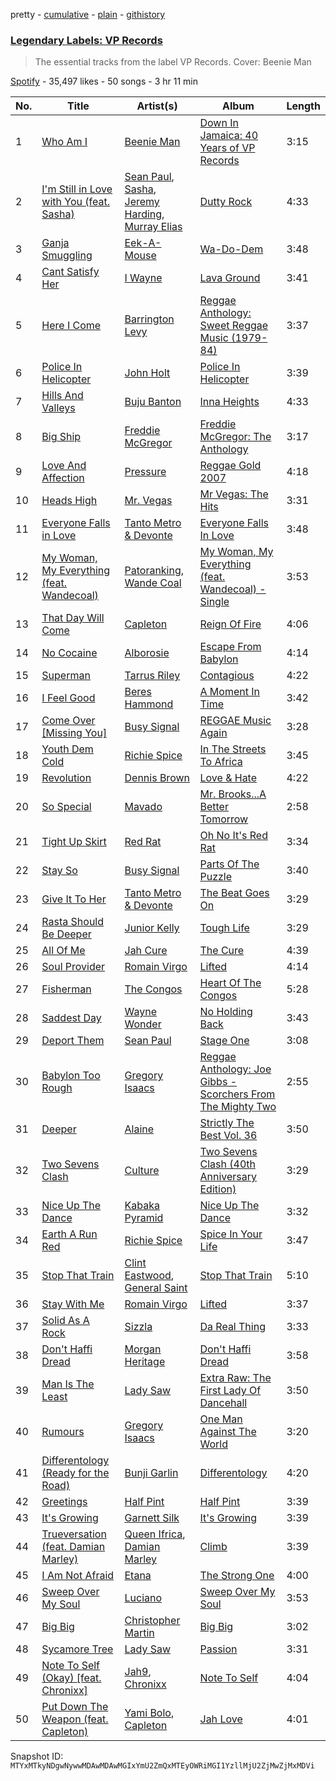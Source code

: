 pretty - [cumulative](/playlists/cumulative/37i9dQZF1DX70zl2mz7vvV.md) - [plain](/playlists/plain/37i9dQZF1DX70zl2mz7vvV) - [githistory](https://github.githistory.xyz/mackorone/spotify-playlist-archive/blob/main/playlists/plain/37i9dQZF1DX70zl2mz7vvV)

### [Legendary Labels: VP Records](https://open.spotify.com/playlist/37i9dQZF1DX70zl2mz7vvV)

> The essential tracks from the label VP Records\. Cover: Beenie Man

[Spotify](https://open.spotify.com/user/spotify) - 35,497 likes - 50 songs - 3 hr 11 min

| No. | Title | Artist(s) | Album | Length |
|---|---|---|---|---|
| 1 | [Who Am I](https://open.spotify.com/track/51cD1h0oYV3swdZPMCs5ua) | [Beenie Man](https://open.spotify.com/artist/4L3GTE04bW5N7azA9QPhjA) | [Down In Jamaica: 40 Years of VP Records](https://open.spotify.com/album/3ctPMDnCls1JnmcpZYVqXn) | 3:15 |
| 2 | [I'm Still in Love with You \(feat\. Sasha\)](https://open.spotify.com/track/3MhdH8PxqH1FuQp3HBptUI) | [Sean Paul](https://open.spotify.com/artist/3Isy6kedDrgPYoTS1dazA9), [Sasha](https://open.spotify.com/artist/02QYcz7JjwzKiKGHg53rZY), [Jeremy Harding](https://open.spotify.com/artist/4RPAm27zZnyxkEEpdWmrd0), [Murray Elias](https://open.spotify.com/artist/110deyrdzDK0DIuHPeQgKL) | [Dutty Rock](https://open.spotify.com/album/3nAwSh2fcp3M8voQKZS2as) | 4:33 |
| 3 | [Ganja Smuggling](https://open.spotify.com/track/5iynCtpEY7mx4ou54tHBPH) | [Eek\-A\-Mouse](https://open.spotify.com/artist/6xqlgBccdlxUh5DeJSx2ho) | [Wa\-Do\-Dem](https://open.spotify.com/album/2fGzC6ZvAqmpBr8dprAQTT) | 3:48 |
| 4 | [Cant Satisfy Her](https://open.spotify.com/track/3u25dhBZ80h0TFewO29Wqb) | [I Wayne](https://open.spotify.com/artist/3HQIkVkhoARQMb0XlvyUKL) | [Lava Ground](https://open.spotify.com/album/7uReTXgsiJdTHdn42KO2Qp) | 3:41 |
| 5 | [Here I Come](https://open.spotify.com/track/4abVwdCy5QUcyI3KS2lMJK) | [Barrington Levy](https://open.spotify.com/artist/5mMuiFhh7faS7qxnTLRA6u) | [Reggae Anthology: Sweet Reggae Music \(1979\-84\)](https://open.spotify.com/album/55FfXQVWDbB3tEC7L9lvzA) | 3:37 |
| 6 | [Police In Helicopter](https://open.spotify.com/track/0mD19MC6H0OzHvEUADHypU) | [John Holt](https://open.spotify.com/artist/312pFk2xpEwYWLGPehc4Nu) | [Police In Helicopter](https://open.spotify.com/album/7naj9A5QZbYxYbj9Susywq) | 3:39 |
| 7 | [Hills And Valleys](https://open.spotify.com/track/2H4M3lyO2rJFQw33idCk1X) | [Buju Banton](https://open.spotify.com/artist/4wLAjfeqAsV66AocWNcowA) | [Inna Heights](https://open.spotify.com/album/37Pe85NIhAwMFKmG8MjRlE) | 4:33 |
| 8 | [Big Ship](https://open.spotify.com/track/7IBIZHonObtZG33pkVZZkg) | [Freddie McGregor](https://open.spotify.com/artist/30R9paG1c5BGtNGle59VPq) | [Freddie McGregor: The Anthology](https://open.spotify.com/album/3LamMh1kBDsc516HnS0Iuf) | 3:17 |
| 9 | [Love And Affection](https://open.spotify.com/track/4o6ZuLYr04LqFQNiSGVK4u) | [Pressure](https://open.spotify.com/artist/009IKtLg2rg2QMbvNtWaoh) | [Reggae Gold 2007](https://open.spotify.com/album/4SPmILNzFDI8pwcj6VSr9X) | 4:18 |
| 10 | [Heads High](https://open.spotify.com/track/1mTEDYrH2BGlVA8FuXegji) | [Mr\. Vegas](https://open.spotify.com/artist/1pmixngtBJleMrGUG5o8DE) | [Mr Vegas: The Hits](https://open.spotify.com/album/2ImQoEEg93DwKIIBtb5RLg) | 3:31 |
| 11 | [Everyone Falls in Love](https://open.spotify.com/track/6nGwWIh0ATJqK9cXbLqDw8) | [Tanto Metro & Devonte](https://open.spotify.com/artist/4mVpYIVAOE8sEdYuL8HDpd) | [Everyone Falls In Love](https://open.spotify.com/album/3D9Ac8ZaUdpT75shinyjTY) | 3:48 |
| 12 | [My Woman, My Everything \(feat\. Wandecoal\)](https://open.spotify.com/track/5MAScTGPHzWAeivPjpATa9) | [Patoranking](https://open.spotify.com/artist/2hKQc001G7ggs3ZyxMdkGq), [Wande Coal](https://open.spotify.com/artist/1fYVmAFB7sC7eDoF3mJXla) | [My Woman, My Everything \(feat\. Wandecoal\) \- Single](https://open.spotify.com/album/0cUhwhoX9Yi7vhJgHfgRm4) | 3:53 |
| 13 | [That Day Will Come](https://open.spotify.com/track/6D4eMFcg3DquhNOQsNanQk) | [Capleton](https://open.spotify.com/artist/21J3YJTyq1biE3SvSNjzuf) | [Reign Of Fire](https://open.spotify.com/album/5eLtALjYMNxXleMmi6UG21) | 4:06 |
| 14 | [No Cocaine](https://open.spotify.com/track/07QuKUTu5O40AibYYPx98I) | [Alborosie](https://open.spotify.com/artist/78u1jLVBjPSXQVmHBV43yG) | [Escape From Babylon](https://open.spotify.com/album/2wrZVi0cgQtRhpYytAHpdD) | 4:14 |
| 15 | [Superman](https://open.spotify.com/track/4E6TkulZSnor5RzOkkW32U) | [Tarrus Riley](https://open.spotify.com/artist/4frHO7KPcfMjhnVdIMJ98c) | [Contagious](https://open.spotify.com/album/46fXrRFxFf1L5LycVoOetx) | 4:22 |
| 16 | [I Feel Good](https://open.spotify.com/track/2OwvleQsnjgOYbH3RRfwQr) | [Beres Hammond](https://open.spotify.com/artist/2ruMkdO4e1tJWDHsYSEtxr) | [A Moment In Time](https://open.spotify.com/album/02p7gkI3r0m3J1wWU11uex) | 3:42 |
| 17 | [Come Over \[Missing You\]](https://open.spotify.com/track/4MAo6tvIRCEjUZLOrC9Z4q) | [Busy Signal](https://open.spotify.com/artist/4RfTXjK9aiiIKDaKUHpL57) | [REGGAE Music Again](https://open.spotify.com/album/7JRTrGi5KSTpPQIg7f5DhM) | 3:28 |
| 18 | [Youth Dem Cold](https://open.spotify.com/track/4VoYv3ByzeEEIb8YEOT2rg) | [Richie Spice](https://open.spotify.com/artist/3PqSrKPGZXefu4krgFCZSP) | [In The Streets To Africa](https://open.spotify.com/album/0scr0WIAfItBBbefIYqvuc) | 3:45 |
| 19 | [Revolution](https://open.spotify.com/track/14uaxEtvwwTR2WnnvAfaj9) | [Dennis Brown](https://open.spotify.com/artist/0UmBaQJflaHddKtf1lrA6F) | [Love & Hate](https://open.spotify.com/album/7cwpEL5QNoTQXJ5Htzt0ls) | 4:22 |
| 20 | [So Special](https://open.spotify.com/track/3QsYrzBz48de2cqm670ym9) | [Mavado](https://open.spotify.com/artist/0eezS9KmhdjGN436RdTIXu) | [Mr\. Brooks...A Better Tomorrow](https://open.spotify.com/album/1oQyk4rRCTEx75jlzhXTtB) | 2:58 |
| 21 | [Tight Up Skirt](https://open.spotify.com/track/1uNIWPKOnJw92GPDcvaJY9) | [Red Rat](https://open.spotify.com/artist/4lthN9sVX4QW2lnXQEUbMh) | [Oh No It's Red Rat](https://open.spotify.com/album/7ET4yhpl6CoZQmHJmmfWZi) | 3:34 |
| 22 | [Stay So](https://open.spotify.com/track/4VsGKABwzD4SlPsVXhIgSE) | [Busy Signal](https://open.spotify.com/artist/4RfTXjK9aiiIKDaKUHpL57) | [Parts Of The Puzzle](https://open.spotify.com/album/1pWeFGAWLYOiteoFpOM2xx) | 3:40 |
| 23 | [Give It To Her](https://open.spotify.com/track/00FU5uypELwgQuM9IbFC6G) | [Tanto Metro & Devonte](https://open.spotify.com/artist/4mVpYIVAOE8sEdYuL8HDpd) | [The Beat Goes On](https://open.spotify.com/album/3nHyznRwytwaj0sBoa9RR1) | 3:29 |
| 24 | [Rasta Should Be Deeper](https://open.spotify.com/track/77DMJWGzzpLk8Fzd2jpqTI) | [Junior Kelly](https://open.spotify.com/artist/20aXKBdnVocEWJQjDyddN9) | [Tough Life](https://open.spotify.com/album/0j4h4INrckemf0kmGd2NHc) | 3:29 |
| 25 | [All Of Me](https://open.spotify.com/track/6cZRY3VaE6FeiMPHpaTvq0) | [Jah Cure](https://open.spotify.com/artist/1bSn5aMcE83TXLlLDU9rTy) | [The Cure](https://open.spotify.com/album/58fLSvm42vx4tNK9o3hhpU) | 4:39 |
| 26 | [Soul Provider](https://open.spotify.com/track/2C6JGwgXp5W9yPi21dBHsw) | [Romain Virgo](https://open.spotify.com/artist/6HCIRVlJ8tvmKPAtFnxyFg) | [Lifted](https://open.spotify.com/album/4E654ZenJUSulZS85NPMgg) | 4:14 |
| 27 | [Fisherman](https://open.spotify.com/track/4jIO4fWetRQXS6Tw1XbhWD) | [The Congos](https://open.spotify.com/artist/0nGxKkhmIzyu6bvuXrko1e) | [Heart Of The Congos](https://open.spotify.com/album/0FqUTYrs4FtPbav2Ry2I1M) | 5:28 |
| 28 | [Saddest Day](https://open.spotify.com/track/4qaxWylitp9qvg0zsaEqeo) | [Wayne Wonder](https://open.spotify.com/artist/3kc5AFnL1TQQdNaMdSW2UO) | [No Holding Back](https://open.spotify.com/album/3WH8Q7LS2p143e5PrKGLeA) | 3:43 |
| 29 | [Deport Them](https://open.spotify.com/track/5KhypMVGqMI9mgsrrv2lxc) | [Sean Paul](https://open.spotify.com/artist/3Isy6kedDrgPYoTS1dazA9) | [Stage One](https://open.spotify.com/album/6Y5344aCqHNxQNAUStzHrd) | 3:08 |
| 30 | [Babylon Too Rough](https://open.spotify.com/track/4qGgtuLYPCf3rApEDs7tgz) | [Gregory Isaacs](https://open.spotify.com/artist/6QHu71f8LLeT8n0GzfbYFc) | [Reggae Anthology: Joe Gibbs \- Scorchers From The Mighty Two](https://open.spotify.com/album/5x9vcngxMjklHd0DOhvml9) | 2:55 |
| 31 | [Deeper](https://open.spotify.com/track/4pbQqdxHDI1oJpKxEfHxvq) | [Alaine](https://open.spotify.com/artist/62I2kfviQAwxvxNMvTj1Mc) | [Strictly The Best Vol\. 36](https://open.spotify.com/album/5OAh9E576gCvvut3xHh89G) | 3:50 |
| 32 | [Two Sevens Clash](https://open.spotify.com/track/4ueq6n73MAh23KMabKrpI0) | [Culture](https://open.spotify.com/artist/4DbtUTi2WsBNdruAZL2pNz) | [Two Sevens Clash \(40th Anniversary Edition\)](https://open.spotify.com/album/75KzjLsruVDxWJ0bL0Lrm6) | 3:29 |
| 33 | [Nice Up The Dance](https://open.spotify.com/track/2KR1FKbtBscgImHlKdoVyj) | [Kabaka Pyramid](https://open.spotify.com/artist/10p1CDVyRIkR2ybAu7SbVH) | [Nice Up The Dance](https://open.spotify.com/album/42MgLUbnXdROVjTGeChKQZ) | 3:32 |
| 34 | [Earth A Run Red](https://open.spotify.com/track/0MYZaB4hSiHVdHuUf4F6nQ) | [Richie Spice](https://open.spotify.com/artist/3PqSrKPGZXefu4krgFCZSP) | [Spice In Your Life](https://open.spotify.com/album/7bSj7D86JEHSFEDIjvadn5) | 3:47 |
| 35 | [Stop That Train](https://open.spotify.com/track/0Ajis5FpljtwnD7uWqO8jf) | [Clint Eastwood](https://open.spotify.com/artist/7gDNcZAStavwiBcb1CHQND), [General Saint](https://open.spotify.com/artist/3LvMhOfZRrE93aW5Xtb5Ua) | [Stop That Train](https://open.spotify.com/album/2GkHD2HdhKoY4B5yigF66J) | 5:10 |
| 36 | [Stay With Me](https://open.spotify.com/track/0dAr3S2Hwopw7NueD6YJzJ) | [Romain Virgo](https://open.spotify.com/artist/6HCIRVlJ8tvmKPAtFnxyFg) | [Lifted](https://open.spotify.com/album/4E654ZenJUSulZS85NPMgg) | 3:37 |
| 37 | [Solid As A Rock](https://open.spotify.com/track/0jgyTx1QHB5dvsylTJhcvK) | [Sizzla](https://open.spotify.com/artist/72T7x96EAqN2UWvAgobYfv) | [Da Real Thing](https://open.spotify.com/album/6P6cZYXPzjL5mwHhgkJBC5) | 3:33 |
| 38 | [Don't Haffi Dread](https://open.spotify.com/track/2pEo8f55UreXarnZCfjr5s) | [Morgan Heritage](https://open.spotify.com/artist/3VV18HyGcfLTqNjSjbROA1) | [Don't Haffi Dread](https://open.spotify.com/album/2KPOFn7eBNabkW1c6RayIb) | 3:58 |
| 39 | [Man Is The Least](https://open.spotify.com/track/18pRR6GRcbh4NOiNekLvXV) | [Lady Saw](https://open.spotify.com/artist/2X1VgNqQOiSbkyel3a9rjK) | [Extra Raw: The First Lady Of Dancehall](https://open.spotify.com/album/0uPHcGwl83Lh1RiFKIQxdd) | 3:50 |
| 40 | [Rumours](https://open.spotify.com/track/4Y1xrYwl4aIpQWqzXndQgJ) | [Gregory Isaacs](https://open.spotify.com/artist/6QHu71f8LLeT8n0GzfbYFc) | [One Man Against The World](https://open.spotify.com/album/0HJg4SugD6RTHt57uZbEwr) | 3:20 |
| 41 | [Differentology \(Ready for the Road\)](https://open.spotify.com/track/4rIkcu5U87HoYi454m8Gen) | [Bunji Garlin](https://open.spotify.com/artist/6nPHDCN7qmxO86eN1grP54) | [Differentology](https://open.spotify.com/album/3KU878aDWMso8fbh7JCI1a) | 4:20 |
| 42 | [Greetings](https://open.spotify.com/track/6nr2aNTBIM1zQfhyfPMggE) | [Half Pint](https://open.spotify.com/artist/0tGZBRO4tZjpUOZcD7tMeS) | [Half Pint](https://open.spotify.com/album/0YhtIoVdbKvKCyNCU33D5s) | 3:39 |
| 43 | [It's Growing](https://open.spotify.com/track/10WzihaZhGPaWBjJIEd2cf) | [Garnett Silk](https://open.spotify.com/artist/4xDC3G6OUck11fSodF11jI) | [It's Growing](https://open.spotify.com/album/4TjHpHW4Ij2bOjdxTi1SJC) | 3:39 |
| 44 | [Trueversation \(feat\. Damian Marley\)](https://open.spotify.com/track/1NrhydZEnKzzrf4Q1UFdIq) | [Queen Ifrica](https://open.spotify.com/artist/5SK75gxwqKq5Zc1mdLfwv9), [Damian Marley](https://open.spotify.com/artist/3QJzdZJYIAcoET1GcfpNGi) | [Climb](https://open.spotify.com/album/4nc9KnE9TK5ObJXkxYWk0z) | 3:39 |
| 45 | [I Am Not Afraid](https://open.spotify.com/track/0EhMnGX0ayyKkwBiHCzfQy) | [Etana](https://open.spotify.com/artist/6oF8gXhgD5ZTQ0biyaw4Cm) | [The Strong One](https://open.spotify.com/album/0Ypu0QySaX7HxWhzRBBjGZ) | 4:00 |
| 46 | [Sweep Over My Soul](https://open.spotify.com/track/5uSHCmZBRnSUcWcZ8kxWRk) | [Luciano](https://open.spotify.com/artist/3Vszg64mczF1dWEcW2dU5W) | [Sweep Over My Soul](https://open.spotify.com/album/1nluXd8QoqYjkRSr16r4qR) | 3:53 |
| 47 | [Big Big](https://open.spotify.com/track/1HqUqFlKX7tGbK68AztT5Y) | [Christopher Martin](https://open.spotify.com/artist/3dXC1YPbnQPsfHPVkm1ipj) | [Big Big](https://open.spotify.com/album/6xeNkWALZtiy48cbs5rnDH) | 3:02 |
| 48 | [Sycamore Tree](https://open.spotify.com/track/7KijSBqHaE0gNsogRskdrq) | [Lady Saw](https://open.spotify.com/artist/2X1VgNqQOiSbkyel3a9rjK) | [Passion](https://open.spotify.com/album/4a3q380ZHjnQCp93H8ihs0) | 3:31 |
| 49 | [Note To Self \(Okay\) \[feat\. Chronixx\]](https://open.spotify.com/track/5FuUXAoCJoh7k9F8jJ6jkA) | [Jah9](https://open.spotify.com/artist/6jNPkvFjV9LEguf2CrcFoH), [Chronixx](https://open.spotify.com/artist/2oZcMYiKpjaA2Et5mU3RPP) | [Note To Self](https://open.spotify.com/album/4YmKbUsBwjYtCyzag1OpVV) | 4:04 |
| 50 | [Put Down The Weapon \(feat\. Capleton\)](https://open.spotify.com/track/4UPNMTYRckH4PCrnTzNwpl) | [Yami Bolo](https://open.spotify.com/artist/6K4qT7qjaR6q5SqwQ1oA3o), [Capleton](https://open.spotify.com/artist/21J3YJTyq1biE3SvSNjzuf) | [Jah Love](https://open.spotify.com/album/2lC2ZgJcDOxOlHroVLcCbG) | 4:01 |

Snapshot ID: `MTYxMTkyNDgwNywwMDAwMDAwMGIxYmU2ZmQxMTEyOWRiMGI1YzllMjU2ZjMwZjMxMDVi`
